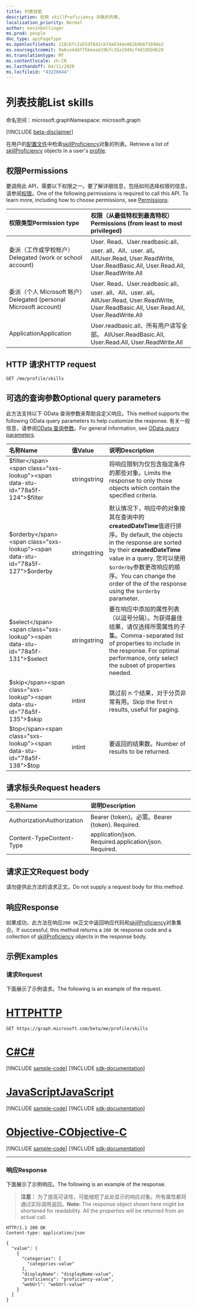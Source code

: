 ```yaml
---
title: 列表技能
description: 检索 skillProficiency 对象的列表。
localization_priority: Normal
author: kevinbellinger
ms.prod: people
doc_type: apiPageType
ms.openlocfilehash: 218cbfc2a55df842cb74a6344e062b9b6f369de2
ms.sourcegitcommit: 9a6ce4ddf75beead19b7c35a1949cf4d105b9b29
ms.translationtype: MT
ms.contentlocale: zh-CN
ms.lasthandoff: 04/11/2020
ms.locfileid: "43228644"
---
```

# <a name="list-skills"></a><span data-ttu-id="78a5f-103">列表技能</span><span class="sxs-lookup"><span data-stu-id="78a5f-103">List skills</span></span>

<span data-ttu-id="78a5f-104">命名空间：microsoft.graph</span><span class="sxs-lookup"><span data-stu-id="78a5f-104">Namespace: microsoft.graph</span></span>

[!INCLUDE [beta-disclaimer](../../includes/beta-disclaimer.md)]

<span data-ttu-id="78a5f-105">在用户的[配置文件](../resources/profile.md)中检索[skillProficiency](../resources/skillproficiency.md)对象的列表。</span><span class="sxs-lookup"><span data-stu-id="78a5f-105">Retrieve a list of [skillProficiency](../resources/skillproficiency.md) objects in a user's [profile](../resources/profile.md).</span></span>

## <a name="permissions"></a><span data-ttu-id="78a5f-106">权限</span><span class="sxs-lookup"><span data-stu-id="78a5f-106">Permissions</span></span>

<span data-ttu-id="78a5f-p101">要调用此 API，需要以下权限之一。要了解详细信息，包括如何选择权限的信息，请参阅[权限](/graph/permissions-reference)。</span><span class="sxs-lookup"><span data-stu-id="78a5f-p101">One of the following permissions is required to call this API. To learn more, including how to choose permissions, see [Permissions](/graph/permissions-reference).</span></span>

| <span data-ttu-id="78a5f-109">权限类型</span><span class="sxs-lookup"><span data-stu-id="78a5f-109">Permission type</span></span>                        | <span data-ttu-id="78a5f-110">权限（从最低特权到最高特权）</span><span class="sxs-lookup"><span data-stu-id="78a5f-110">Permissions (from least to most privileged)</span></span>                                      |
|:---------------------------------------|:---------------------------------------------------------------------------------|
| <span data-ttu-id="78a5f-111">委派（工作或学校帐户）</span><span class="sxs-lookup"><span data-stu-id="78a5f-111">Delegated (work or school account)</span></span>     | <span data-ttu-id="78a5f-112">User. Read、User.readbasic.all、user. all、All、user. all。 All</span><span class="sxs-lookup"><span data-stu-id="78a5f-112">User.Read, User.ReadWrite, User.ReadBasic.All, User.Read.All, User.ReadWrite.All</span></span> |
| <span data-ttu-id="78a5f-113">委派（个人 Microsoft 帐户）</span><span class="sxs-lookup"><span data-stu-id="78a5f-113">Delegated (personal Microsoft account)</span></span> | <span data-ttu-id="78a5f-114">User. Read、User.readbasic.all、user. all、All、user. all。 All</span><span class="sxs-lookup"><span data-stu-id="78a5f-114">User.Read, User.ReadWrite, User.ReadBasic.All, User.Read.All, User.ReadWrite.All</span></span> |
| <span data-ttu-id="78a5f-115">Application</span><span class="sxs-lookup"><span data-stu-id="78a5f-115">Application</span></span>                            | <span data-ttu-id="78a5f-116">User.readbasic.all、所有用户读写全部。 All</span><span class="sxs-lookup"><span data-stu-id="78a5f-116">User.ReadBasic.All, User.Read.All, User.ReadWrite.All</span></span>                            |

## <a name="http-request"></a><span data-ttu-id="78a5f-117">HTTP 请求</span><span class="sxs-lookup"><span data-stu-id="78a5f-117">HTTP request</span></span>

<!-- { "blockType": "ignored" } -->

```http
GET /me/profile/skills
```

## <a name="optional-query-parameters"></a><span data-ttu-id="78a5f-118">可选的查询参数</span><span class="sxs-lookup"><span data-stu-id="78a5f-118">Optional query parameters</span></span>

<span data-ttu-id="78a5f-119">此方法支持以下 OData 查询参数来帮助自定义响应。</span><span class="sxs-lookup"><span data-stu-id="78a5f-119">This method supports the following OData query parameters to help customize the response.</span></span> <span data-ttu-id="78a5f-120">有关一般信息，请参阅[OData 查询参数](/graph/query-parameters)。</span><span class="sxs-lookup"><span data-stu-id="78a5f-120">For general information, see [OData query parameters](/graph/query-parameters).</span></span>

|<span data-ttu-id="78a5f-121">名称</span><span class="sxs-lookup"><span data-stu-id="78a5f-121">Name</span></span>            |<span data-ttu-id="78a5f-122">值</span><span class="sxs-lookup"><span data-stu-id="78a5f-122">Value</span></span>    |<span data-ttu-id="78a5f-123">说明</span><span class="sxs-lookup"><span data-stu-id="78a5f-123">Description</span></span>                                                                                                                                                                      |
|:---------------|:--------|:--------------------------------------------------------------------------------------------------------------------------------------------------------------------------------|
|<span data-ttu-id="78a5f-124">$filter</span><span class="sxs-lookup"><span data-stu-id="78a5f-124">$filter</span></span>         |<span data-ttu-id="78a5f-125">string</span><span class="sxs-lookup"><span data-stu-id="78a5f-125">string</span></span>   |<span data-ttu-id="78a5f-126">将响应限制为仅包含指定条件的那些对象。</span><span class="sxs-lookup"><span data-stu-id="78a5f-126">Limits the response to only those objects which contain the specified criteria.</span></span>                                                                                                  |
|<span data-ttu-id="78a5f-127">$orderby</span><span class="sxs-lookup"><span data-stu-id="78a5f-127">$orderby</span></span>        |<span data-ttu-id="78a5f-128">string</span><span class="sxs-lookup"><span data-stu-id="78a5f-128">string</span></span>   |<span data-ttu-id="78a5f-129">默认情况下，响应中的对象按其在查询中的**createdDateTime**值进行排序。</span><span class="sxs-lookup"><span data-stu-id="78a5f-129">By default, the objects in the response are sorted by their **createdDateTime** value in a query.</span></span> <span data-ttu-id="78a5f-130">您可以使用`$orderby`参数更改响应的顺序。</span><span class="sxs-lookup"><span data-stu-id="78a5f-130">You can change the order of the of the response using the `$orderby` parameter.</span></span>|
|<span data-ttu-id="78a5f-131">$select</span><span class="sxs-lookup"><span data-stu-id="78a5f-131">$select</span></span>         |<span data-ttu-id="78a5f-132">string</span><span class="sxs-lookup"><span data-stu-id="78a5f-132">string</span></span>   |<span data-ttu-id="78a5f-p104">要在响应中添加的属性列表（以逗号分隔）。为获得最佳结果，请仅选择所需属性的子集。</span><span class="sxs-lookup"><span data-stu-id="78a5f-p104">Comma-separated list of properties to include in the response. For optimal performance, only select the subset of properties needed.</span></span>                                             |
|<span data-ttu-id="78a5f-135">$skip</span><span class="sxs-lookup"><span data-stu-id="78a5f-135">$skip</span></span>           |<span data-ttu-id="78a5f-136">int</span><span class="sxs-lookup"><span data-stu-id="78a5f-136">int</span></span>      |<span data-ttu-id="78a5f-137">跳过前 n 个结果，对于分页非常有用。</span><span class="sxs-lookup"><span data-stu-id="78a5f-137">Skip the first n results, useful for paging.</span></span>                                                                                                                                     |
|<span data-ttu-id="78a5f-138">$top</span><span class="sxs-lookup"><span data-stu-id="78a5f-138">$top</span></span>            |<span data-ttu-id="78a5f-139">int</span><span class="sxs-lookup"><span data-stu-id="78a5f-139">int</span></span>      |<span data-ttu-id="78a5f-140">要返回的结果数。</span><span class="sxs-lookup"><span data-stu-id="78a5f-140">Number of results to be returned.</span></span>                                                                                                                                                |

## <a name="request-headers"></a><span data-ttu-id="78a5f-141">请求标头</span><span class="sxs-lookup"><span data-stu-id="78a5f-141">Request headers</span></span>

| <span data-ttu-id="78a5f-142">名称</span><span class="sxs-lookup"><span data-stu-id="78a5f-142">Name</span></span>           |<span data-ttu-id="78a5f-143">说明</span><span class="sxs-lookup"><span data-stu-id="78a5f-143">Description</span></span>                  |
|:---------------|:----------------------------|
| <span data-ttu-id="78a5f-144">Authorization</span><span class="sxs-lookup"><span data-stu-id="78a5f-144">Authorization</span></span>  | <span data-ttu-id="78a5f-p105">Bearer {token}。必需。</span><span class="sxs-lookup"><span data-stu-id="78a5f-p105">Bearer {token}. Required.</span></span>   |
| <span data-ttu-id="78a5f-147">Content-Type</span><span class="sxs-lookup"><span data-stu-id="78a5f-147">Content-Type</span></span>   | <span data-ttu-id="78a5f-p106">application/json. Required.</span><span class="sxs-lookup"><span data-stu-id="78a5f-p106">application/json. Required.</span></span> |

## <a name="request-body"></a><span data-ttu-id="78a5f-150">请求正文</span><span class="sxs-lookup"><span data-stu-id="78a5f-150">Request body</span></span>

<span data-ttu-id="78a5f-151">请勿提供此方法的请求正文。</span><span class="sxs-lookup"><span data-stu-id="78a5f-151">Do not supply a request body for this method.</span></span>

## <a name="response"></a><span data-ttu-id="78a5f-152">响应</span><span class="sxs-lookup"><span data-stu-id="78a5f-152">Response</span></span>

<span data-ttu-id="78a5f-153">如果成功，此方法在响应`200 OK`正文中返回响应代码和[skillProficiency](../resources/skillproficiency.md)对象集合。</span><span class="sxs-lookup"><span data-stu-id="78a5f-153">If successful, this method returns a `200 OK` response code and a collection of [skillProficiency](../resources/skillproficiency.md) objects in the response body.</span></span>

## <a name="examples"></a><span data-ttu-id="78a5f-154">示例</span><span class="sxs-lookup"><span data-stu-id="78a5f-154">Examples</span></span>

### <a name="request"></a><span data-ttu-id="78a5f-155">请求</span><span class="sxs-lookup"><span data-stu-id="78a5f-155">Request</span></span>

<span data-ttu-id="78a5f-156">下面展示了示例请求。</span><span class="sxs-lookup"><span data-stu-id="78a5f-156">The following is an example of the request.</span></span>

# <a name="http"></a>[<span data-ttu-id="78a5f-157">HTTP</span><span class="sxs-lookup"><span data-stu-id="78a5f-157">HTTP</span></span>](#tab/http)
<!-- {
  "blockType": "request",
  "name": "get_skills"
}-->

```msgraph-interactive
GET https://graph.microsoft.com/beta/me/profile/skills
```
# <a name="c"></a>[<span data-ttu-id="78a5f-158">C#</span><span class="sxs-lookup"><span data-stu-id="78a5f-158">C#</span></span>](#tab/csharp)
[!INCLUDE [sample-code](../includes/snippets/csharp/get-skills-csharp-snippets.md)]
[!INCLUDE [sdk-documentation](../includes/snippets/snippets-sdk-documentation-link.md)]

# <a name="javascript"></a>[<span data-ttu-id="78a5f-159">JavaScript</span><span class="sxs-lookup"><span data-stu-id="78a5f-159">JavaScript</span></span>](#tab/javascript)
[!INCLUDE [sample-code](../includes/snippets/javascript/get-skills-javascript-snippets.md)]
[!INCLUDE [sdk-documentation](../includes/snippets/snippets-sdk-documentation-link.md)]

# <a name="objective-c"></a>[<span data-ttu-id="78a5f-160">Objective-C</span><span class="sxs-lookup"><span data-stu-id="78a5f-160">Objective-C</span></span>](#tab/objc)
[!INCLUDE [sample-code](../includes/snippets/objc/get-skills-objc-snippets.md)]
[!INCLUDE [sdk-documentation](../includes/snippets/snippets-sdk-documentation-link.md)]

---


### <a name="response"></a><span data-ttu-id="78a5f-161">响应</span><span class="sxs-lookup"><span data-stu-id="78a5f-161">Response</span></span>

<span data-ttu-id="78a5f-162">下面展示了示例响应。</span><span class="sxs-lookup"><span data-stu-id="78a5f-162">The following is an example of the response.</span></span>

> <span data-ttu-id="78a5f-p107">**注意：** 为了提高可读性，可能缩短了此处显示的响应对象。所有属性都将通过实际调用返回。</span><span class="sxs-lookup"><span data-stu-id="78a5f-p107">**Note:** The response object shown here might be shortened for readability. All the properties will be returned from an actual call.</span></span>

<!-- {
  "blockType": "response",
  "truncated": true,
  "@odata.type": "microsoft.graph.skillProficiency",
  "isCollection": true
} -->

```http
HTTP/1.1 200 OK
Content-type: application/json

{
  "value": [
    {
      "categories": [
        "categories-value"
      ],
      "displayName": "displayName-value",
      "proficiency": "proficiency-value",
      "webUrl": "webUrl-value"
    }
  ]
}
```

<!-- uuid: 16cd6b66-4b1a-43a1-adaf-3a886856ed98
2019-02-04 14:57:30 UTC -->
<!-- {
  "type": "#page.annotation",
  "description": "List skills",
  "keywords": "",
  "section": "documentation",
  "tocPath": ""
}-->
